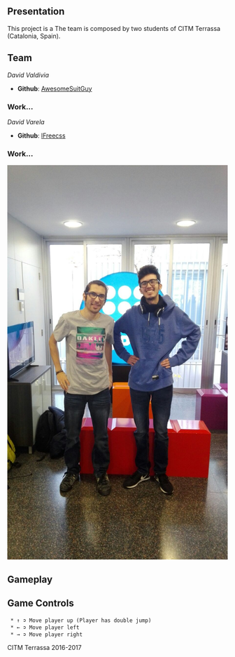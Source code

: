 ## Presentation

This project is a  The team is composed by two students of CITM Terrassa (Catalonia, Spain).

## Team

_David Valdivia_
* **Github**: [AwesomeSuitGuy](https://github.com/AwesomeSuitGuy)
### Work...

_David Varela_
* **Github**: [lFreecss](https://github.com/lFreecss)
### Work...

![Group](977152a3-fc96-4be5-8137-84fe3d451d3f.jpg)

## Gameplay

## Game Controls

     * ↑ ➲ Move player up (Player has double jump)
     * ← ➲ Move player left
     * → ➲ Move player right
     
    
CITM Terrassa 2016-2017

